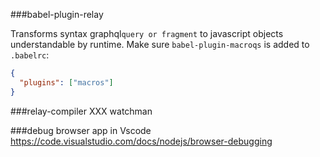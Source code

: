###babel-plugin-relay

Transforms syntax graphql`query or fragment` to javascript objects understandable by runtime. Make sure `babel-plugin-macroqs` is added to `.babelrc`:

```json
{
  "plugins": ["macros"]
}
```

###relay-compiler
XXX watchman

###debug browser app in Vscode
https://code.visualstudio.com/docs/nodejs/browser-debugging
